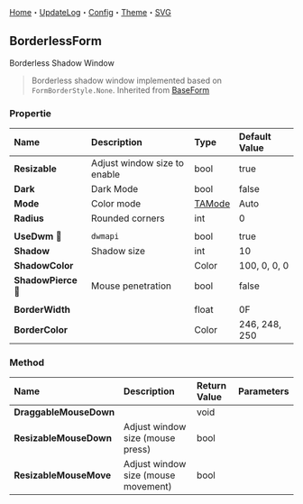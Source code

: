 ﻿[Home](../Home.md)・[UpdateLog](../UpdateLog.md)・[Config](../Config.md)・[Theme](../Theme.md)・[SVG](../SVG.md)

## BorderlessForm

Borderless Shadow Window

> Borderless shadow window implemented based on `FormBorderStyle.None`. Inherited from [BaseForm](BaseForm)

### Propertie

Name | Description | Type | Default Value |
:--|:--|:--|:--|
**Resizable** | Adjust window size to enable | bool | true |
**Dark** | Dark Mode | bool | false |
**Mode** | Color mode | [TAMode](../Control/Enum.md#tamode) | Auto 
**Radius** | Rounded corners | int | 0 |
||||
**UseDwm** 🔴 | `dwmapi` | bool | true |
**Shadow** | Shadow size | int | 10 |
**ShadowColor** | | Color | 100, 0, 0, 0 |
**ShadowPierce** 🔴 | Mouse penetration | bool | false |
||||
**BorderWidth** | | float | 0F |
**BorderColor** | | Color | 246, 248, 250 |

### Method

Name | Description | Return Value | Parameters |
:--|:--|:--|:--|
**DraggableMouseDown** | | void ||
**ResizableMouseDown** | Adjust window size (mouse press) | bool ||
**ResizableMouseMove** | Adjust window size (mouse movement) | bool ||